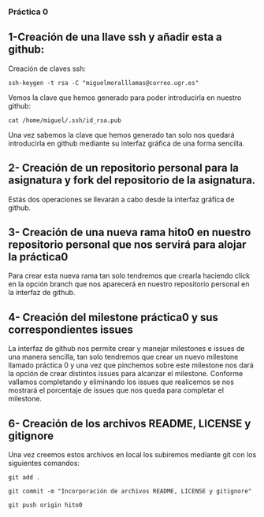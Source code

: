 ### Práctica 0
## 1-Creación de una llave ssh y añadir esta a github:
Creación de claves ssh:
```
ssh-keygen -t rsa -C "miguelmoralllamas@correo.ugr.es"
```
Vemos la clave que hemos generado para poder introducirla en nuestro github:
```
cat /home/miguel/.ssh/id_rsa.pub
```
Una vez sabemos la clave que hemos generado tan solo nos quedará introducirla en github mediante su interfaz gráfica de una forma sencilla.
##  2- Creación de un repositorio personal para la asignatura y fork del repositorio de la asignatura.
Estás dos operaciones se llevarán a cabo desde la interfaz gráfica de github.
## 3- Creación de una nueva rama hito0 en nuestro repositorio personal que nos servirá para alojar la práctica0
Para crear esta nueva rama tan solo tendremos que crearla haciendo click en la opción branch que nos aparecerá en nuestro repositorio personal en la interfaz de github.
## 4- Creación del milestone práctica0 y sus correspondientes issues
La interfaz de github nos permite crear y manejar milestones e issues de una manera sencilla, tan solo tendremos que crear un nuevo milestone llamado práctica 0 y una vez que pinchemos sobre este milestone nos dará la opción de crear distintos issues para alcanzar el milestone. Conforme vallamos completando y eliminando los issues que realicemos se nos mostrará el porcentaje de issues que nos queda para completar el milestone.
## 6- Creación de los archivos README, LICENSE y gitignore
Una vez creemos estos archivos en local los subiremos mediante git con los siguientes comandos:
```
git add .

```
```
git commit -m "Incorporación de archivos README, LICENSE y gitignore"

```
```
git push origin hito0

```


